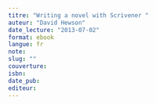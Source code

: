 ```yaml
---
titre: "Writing a novel with Scrivener "
auteur: "David Hewson"
date_lecture: "2013-07-02"
format: ebook
langue: fr
note:
slug: ""
couverture: 
isbn: 
date_pub: 
editeur: 
---
```

